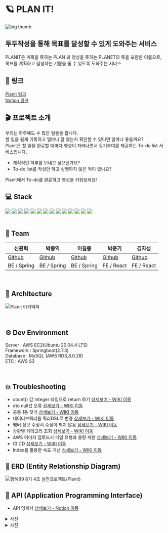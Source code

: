 # 🪐 PLAN IT!
![big thumb](https://user-images.githubusercontent.com/48500149/194043247-2e5d5751-10da-437b-8892-921b19126b2a.png)
<br/>

## 투두작성을 통해 목표를 달성할 수 있게 도와주는 서비스
PLANIT은 계획을 뜻하는 PLAN 과 행성을 뜻하는 PLANET의 뜻을 포함한 이름으로, 목표를 계획하고 달성하는 기쁨을 줄 수 있도록 도와주는 서비스

## 📌 링크
[Planit 링크](https://planit-todo.com)    
[Notion 링크](https://www.notion.so/4-d8656c9684f5477c917a81a0747e5144)

## 🎬 프로젝트 소개
우리는 하루에도 수 많은 일들을 합니다.<br>
할 일을 쉽게 기록하고 얼마나 잘 했는지 확인할 수 있다면 얼마나 좋을까요?<br>
Planit은 할 일을 완료할 때마다 행성이 자라나면서 동기부여를 제공하는 To-do list 서비스입니다.

- 계획적인 하루를 보내고 싶으신가요?<br>
- To-do list를 작성만 하고 실행하지 않은 적이 있나요?

Planit에서 To-do를 완료하고 행성을 키워보세요!

## 💻 Stack
<div>
  <img src="https://img.shields.io/badge/springBoot-6DB33F?style=for-the-badge&logo=spring&logoColor=white">
  <img src="https://img.shields.io/badge/java-007396?style=for-the-badge&logo=java&logoColor=white"> 
  <img src="https://img.shields.io/badge/mysql-4479A1?style=for-the-badge&logo=mysql&logoColor=white">
  <img src="https://img.shields.io/badge/ubuntu-FCC624?style=for-the-badge&logo=linux&logoColor=black"> 
  <img src="https://img.shields.io/badge/amazonaws-232F3E?style=for-the-badge&logo=amazonaws&logoColor=white">
  <img src="https://img.shields.io/badge/amazonec2-FF9900?style=for-the-badge&logo=amazonec2&logoColor=white">
  <img src="https://img.shields.io/badge/amazons3-569A31?style=for-the-badge&logo=amazons3&logoColor=white">
  <img src="https://img.shields.io/badge/github-181717?style=for-the-badge&logo=github&logoColor=white">
  <img src="https://img.shields.io/badge/postman-FF6C37?style=for-the-badge&logo=postman&logoColor=white">
  <img src="https://img.shields.io/badge/apachejmeter-D22128?style=for-the-badge&logo=apachejmeter&logoColor=white">
  <img src="https://img.shields.io/badge/notion-000000?style=for-the-badge&logo=notion&logoColor=white">
  <img src="https://camo.githubusercontent.com/f0cede42e8391ba6bb70096f58bc63c8f5c846ea5cde8f27327e571a99e9a3e0/68747470733a2f2f696d672e736869656c64732e696f2f62616467652f636f64656465706c6f792d3644423333463f7374796c653d666f722d7468652d6261646765266c6f676f3d636f64656465706c6f79266c6f676f436f6c6f723d7768697465" data-canonical-src="https://img.shields.io/badge/codedeploy-6DB33F?style=for-the-badge&amp;logo=codedeploy&amp;logoColor=white" style="max-width: 100%;">
  <img src="https://camo.githubusercontent.com/848a56128bd7fb616d4513033e90bdd63c7af1cf66a0e4e96c817cc514638499/68747470733a2f2f696d672e736869656c64732e696f2f62616467652f47697448756220416374696f6e732d3230383846463f7374796c653d666f722d7468652d6261646765266c6f676f3d47697448756220416374696f6e73266c6f676f436f6c6f723d7768697465" data-canonical-src="https://img.shields.io/badge/GitHub Actions-2088FF?style=for-the-badge&amp;logo=GitHub Actions&amp;logoColor=white" style="max-width: 100%;">
  <img src="https://camo.githubusercontent.com/c0f71772804c86d0f144ce923027aff25e8d761c6b791d2de6698607e21c5465/68747470733a2f2f696d672e736869656c64732e696f2f62616467652f677261646c652d3032333033413f7374796c653d666f722d7468652d6261646765266c6f676f3d677261646c65266c6f676f436f6c6f723d7768697465" data-canonical-src="https://img.shields.io/badge/gradle-02303A?style=for-the-badge&amp;logo=gradle&amp;logoColor=white" style="max-width: 100%;">
</div>

<br/>

## 🧙 Team
|신원혁|박종익|이길종|박준기|김자성
|---|---|---|---|---|
|[Github](https://github.com/god1hyuk)|[Github](https://github.com/ParkJong-ic)|[Github](https://github.com/Jongleee)|[Github](https://github.com/byjgpark)|[Github](https://github.com/jaseongkim)|
|BE / Spring|BE / Spring|BE / Spring|FE / React|FE / React|

<br/>

## :santa: Architecture

![Planit 아키텍쳐](https://user-images.githubusercontent.com/81502140/193481909-30765c17-2a8e-419c-bcfa-bea8736ebd18.png)

<br/>

## ⚙️ Dev Environment
Server : AWS EC2(Ubuntu 20.04.4 LTS) <br/>
Framework : Springboot(2.7.3) <br/>
Database : MySQL (AWS RDS,8.0.28) <br/>
ETC : AWS S3 <br/>

<br/>

## 💥 Troubleshooting

- count() 값 Integer 타입으로 return 하기 [상세보기 - WIKI 이동](https://github.com/hanghae-w8-t4-plan-it/backend/wiki/count()-%EA%B0%92-Integer-%ED%83%80%EC%9E%85%EC%9C%BC%EB%A1%9C-return-%ED%95%98%EA%B8%B0)
- dto null값 오류 [상세보기 - WIKI 이동](https://github.com/hanghae-w8-t4-plan-it/backend/wiki/dto-null%EA%B0%92-%EC%98%A4%EB%A5%98)
- 공동 1등 찾기 [상세보기 - WIKI 이동](https://github.com/hanghae-w8-t4-plan-it/backend/wiki/%EA%B3%B5%EB%8F%99-1%EB%93%B1-%EC%B0%BE%EA%B8%B0)
- 네이티브쿼리를 쿼리DSL로 변경 [상세보기 - WIKI 이동](https://github.com/hanghae-w8-t4-plan-it/backend/wiki/%EB%84%A4%EC%9D%B4%ED%8B%B0%EB%B8%8C%EC%BF%BC%EB%A6%AC%EB%A5%BC-%EC%BF%BC%EB%A6%ACDSL%EB%A1%9C-%EB%B3%80%EA%B2%BD)
- 멤버 정보 수정시 수정이 되지 않음 [상세보기 - WIKI 이동](https://github.com/hanghae-w8-t4-plan-it/backend/wiki/%EB%A9%A4%EB%B2%84-%EC%A0%95%EB%B3%B4-%EC%88%98%EC%A0%95%EC%8B%9C-%EC%88%98%EC%A0%95%EC%9D%B4-%EB%90%98%EC%A7%80-%EC%95%8A%EC%9D%8C)
- 상황별 카테고리 조회 [상세보기 - WIKI 이동](https://github.com/hanghae-w8-t4-plan-it/backend/wiki/%EC%83%81%ED%99%A9%EB%B3%84-%EC%B9%B4%ED%85%8C%EA%B3%A0%EB%A6%AC-%EC%A1%B0%ED%9A%8C)
- AWS 이미지 업로드시 파일 유형과 용량 제한 [상세보기 - WIKI 이동](https://github.com/hanghae-w8-t4-plan-it/backend/wiki/AWS-%EC%9D%B4%EB%AF%B8%EC%A7%80-%EC%97%85%EB%A1%9C%EB%93%9C%EC%8B%9C-%ED%8C%8C%EC%9D%BC-%EC%9C%A0%ED%98%95%EA%B3%BC-%EC%9A%A9%EB%9F%89-%EC%A0%9C%ED%95%9C)
- CI CD [상세보기 - WIKI 이동](https://github.com/hanghae-w8-t4-plan-it/backend/wiki/CI-CD)
- Index를 활용한 속도 개선 [상세보기 - WIKI 이동](https://github.com/hanghae-w8-t4-plan-it/backend/wiki/Index%EB%A5%BC-%ED%99%9C%EC%9A%A9%ED%95%9C-%EC%86%8D%EB%8F%84-%EA%B0%9C%EC%84%A0)

## 🔐 ERD (Entity Relationship Diagram) 

![항해99 8기 4조 실전프로젝트(Planit)](https://user-images.githubusercontent.com/81502140/193482178-64596c72-b759-4140-8b09-186d2742c9e3.png)
<br/>

## 📝 API (Application Programming Interface)

- API 명세서 [상세보기 - Notion 이동](https://sweltering-cord-bd3.notion.site/1c4a96627bf74288901618a1de857aa5?v=869e5e1976fb4e25992394381aa662c6)
<details>
<summary>사진</summary>
<div markdown="1">

![image](https://user-images.githubusercontent.com/108917552/194852598-471889d3-585a-492d-b8dd-c60004ab8176.png)
</details>
<details>
<summary>사진</summary>
<div markdown="1">
  
![image](https://user-images.githubusercontent.com/108917552/194852988-19aa8d00-5e5c-4f5f-b33f-4a0531bd1008.png)
</details>

<br/> 
